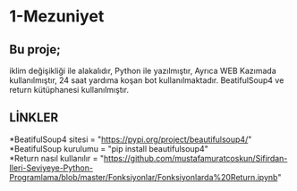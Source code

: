 # 1-Mezuniyet


## Bu proje; 
  iklim değişikliği ile alakalıdır,
  Python ile yazılmıştır,
  Ayrıca WEB Kazımada kullanılmıştır,
  24 saat yardıma koşan bot kullanılmaktadır. 
  BeatifulSoup4 ve return kütüphanesi kullanılmıştır. 
      
  ## LİNKLER
  *BeatifulSoup4 sitesi = "https://pypi.org/project/beautifulsoup4/"  
  *BeatifulSoup kurulumu = "pip install beautifulsoup4"  
  *Return nasıl kullanılır = "https://github.com/mustafamuratcoskun/Sifirdan-Ileri-Seviyeye-Python-Programlama/blob/master/Fonksiyonlar/Fonksiyonlarda%20Return.ipynb"
  
 
  

